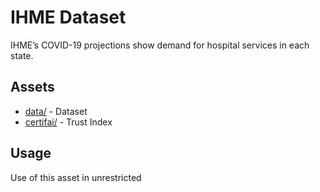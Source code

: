 # IHME Dataset

IHME’s COVID-19 projections show demand for hospital services in each state.

## Assets
* [data/](data/) - Dataset 
* [certifai/](certifai/) - Trust Index

## Usage
Use of this asset in unrestricted
